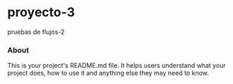 proyecto-3
==========

pruebas de flujos-2

### About

This is your project's README.md file. It helps users understand what your
project does, how to use it and anything else they may need to know.